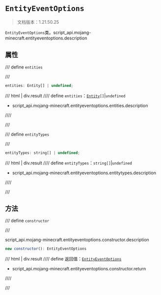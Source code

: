 # `EntityEventOptions`

> 文档版本：1.21.50.25

`EntityEventOptions`类。script_api.mojang-minecraft.entityeventoptions.description

## 属性

/// define
`entities`


///

```js
entities: Entity[] | undefined;
```

/// html | div.result
//// define
`entities`：<code><a href="../entity/">Entity</a>[]</code>|`undefined`

- script_api.mojang-minecraft.entityeventoptions.entities.description


////

///


/// define
`entityTypes`


///

```js
entityTypes: string[] | undefined;
```

/// html | div.result
//// define
`entityTypes`：`string[]`|`undefined`

- script_api.mojang-minecraft.entityeventoptions.entitytypes.description


////

///


## 方法

/// define
`constructor`


///

script_api.mojang-minecraft.entityeventoptions.constructor.description

```js
new constructor(): EntityEventOptions
```

/// html | div.result
//// define
返回值：[`EntityEventOptions`](./entityeventoptions.md)

- script_api.mojang-minecraft.entityeventoptions.constructor.return


////

///

